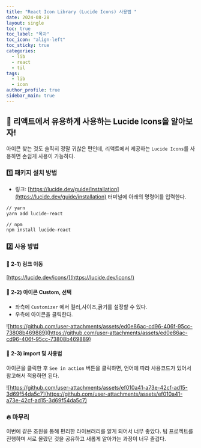 ```yaml
---
title: "React Icon Library (Lucide Icons) 사용법 "
date: 2024-08-28
layout: single
toc: true
toc_label: "목차"
toc_icon: "align-left"
toc_sticky: true
categories:
  - lib
  - react
  - til
tags:
  - lib
  - icon
author_profile: true
sidebar_main: true
---
```


## :ledger: 리액트에서 유용하게 사용하는 Lucide Icons을 알아보자!

아이콘 찾는 것도 솔직히 정말 귀찮은 편인데, 리액트에서 제공하는 `Lucide Icons`를 사용하면 손쉽게 사용이 가능하다.

### :one: 패키지 설치 방법

- 링크: [https://lucide.dev/guide/installation](https://lucide.dev/guide/installation)
  터미널에 아래의 명령어를 입력한다.

```bash
// yarn
yarn add lucide-react

// npm
npm install lucide-react
```

### :two: 사용 방법

#### :pushpin: 2-1) 링크 이동

[https://lucide.dev/icons/](https://lucide.dev/icons/)

#### :pushpin: 2-2) 아이콘 Custom, 선택

- 좌측에 `Customizer` 에서 컬러,사이즈,굵기를 설정할 수 있다.
- 우측에 아이콘을 클릭한다.

![https://github.com/user-attachments/assets/ed0e86ac-cd96-406f-95cc-73808b469889](https://github.com/user-attachments/assets/ed0e86ac-cd96-406f-95cc-73808b469889)

#### :pushpin: 2-3) import 및 사용법

아이콘을 클릭한 후 `See in action` 버튼을 클릭하면, 언어에 따라 사용코드가 있어서 참고해서 적용하면 된다.

![https://github.com/user-attachments/assets/ef010a41-a73e-42cf-ad15-3d69f54da5c7](https://github.com/user-attachments/assets/ef010a41-a73e-42cf-ad15-3d69f54da5c7)

### :fire: 마무리

이번에 같은 조원을 통해 편리한 라이브러리를 알게 되어서 너무 좋았다. 팀 프로젝트를 진행하며 서로 몰랐던 것을 공유하고 새롭게 알아가는 과정이 너무 즐겁다.

